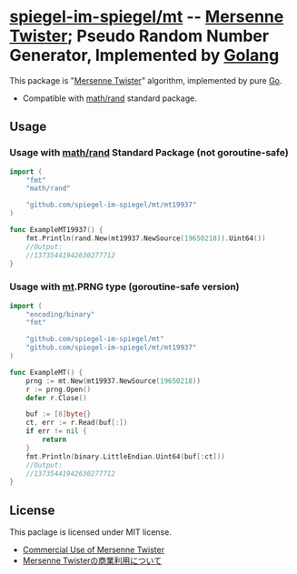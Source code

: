 # [spiegel-im-spiegel/mt] -- [Mersenne Twister]; Pseudo Random Number Generator, Implemented by [Golang]

This package is "[Mersenne Twister]" algorithm, implemented by pure [Go].

- Compatible with [math/rand] standard package.

## Usage

### Usage with [math/rand] Standard Package (not goroutine-safe)

```go
import (
    "fmt"
	"math/rand"

	"github.com/spiegel-im-spiegel/mt/mt19937"
)

func ExampleMT19937() {
	fmt.Println(rand.New(mt19937.NewSource(19650218)).Uint64())
	//Output:
	//13735441942630277712
}
```

### Usage with [mt].PRNG type (goroutine-safe version)

```go
import (
	"encoding/binary"
	"fmt"

	"github.com/spiegel-im-spiegel/mt"
    "github.com/spiegel-im-spiegel/mt/mt19937"
)

func ExampleMT() {
	prng := mt.New(mt19937.NewSource(19650218))
	r := prng.Open()
	defer r.Close()

	buf := [8]byte{}
	ct, err := r.Read(buf[:])
	if err != nil {
		return
	}
	fmt.Println(binary.LittleEndian.Uint64(buf[:ct]))
	//Output:
	//13735441942630277712
}
```

## License

This paclage is licensed under MIT license.

- [Commercial Use of Mersenne Twister](http://www.math.sci.hiroshima-u.ac.jp/~m-mat/MT/MT2002/elicense.html)
- [Mersenne Twisterの商業利用について](http://www.math.sci.hiroshima-u.ac.jp/~m-mat/MT/MT2002/license.html)

[spiegel-im-spiegel/mt]: https://github.com/spiegel-im-spiegel/mt "spiegel-im-spiegel/mt: Mersenne Twister; Pseudo Random Number Generator, Implemented by Golang"
[mt]: https://github.com/spiegel-im-spiegel/mt "spiegel-im-spiegel/mt: Mersenne Twister; Pseudo Random Number Generator, Implemented by Golang"
[Go]: https://golang.org/ "The Go Programming Language"
[Golang]: https://golang.org/ "The Go Programming Language"
[math/rand]: https://golang.org/pkg/math/rand/ "rand - The Go Programming Language"
[Mersenne Twister]: http://www.math.sci.hiroshima-u.ac.jp/~m-mat/MT/emt.html "Mersenne Twister: A random number generator (since 1997/10)"
